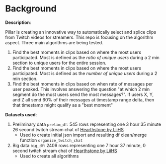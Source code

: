 # Background

__Description__:

Pillar is creating an innovative way to automatically select and splice clips from Twitch videos for streamers. This repo is focusing on the algorithm aspect. Three main algorithms are being tested.

1. Find the best moments in clips based on where the most users participated. Most is defined as the *ratio of unique users* during a 2 min section to unique users for the entire session.
1. Find the best moments in clips based on where the most users participated. Most is defined as the *number of unique users* during a 2 min section.
1. Find the best moments in clips based on when rate of messages per user peaked. This involves answering the question "at which 2 min segment do the most users send the most messages?". If users X, Y, and Z all send 60% of their messages at timestamp range delta, then that timestamp might qualify as a "best moment"

__Datasets used__:
1. Preliminary data `prelim_df`: 545 rows representing one 3 hour 35 minute 26 second twitch stream chat of [Hearthstone by LiiHS](https://www.twitch.tv/videos/963184458)
    * Used to create initial json import and resulting df clean/merge function `organize_twitch_chat`
2. Big data `big_df`: 2409 rows representing one 7 hour 37 minute, 0 second twitch stream chat of [Hearthstone by LiiHS](https://www.twitch.tv/videos/955629991)
    * Used to create all algorithms
